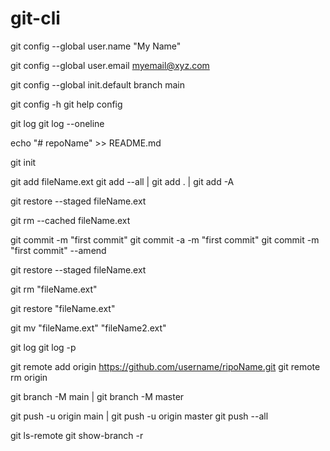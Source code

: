 # git-cli

git config --global user.name "My Name"

git config --global user.email myemail@xyz.com

git config --global init.default branch main

git config -h
git help config

git log
git log --oneline

echo "# repoName" >> README.md

git init

git add fileName.ext 
git add --all | git add . | git add -A

git restore --staged fileName.ext

git rm --cached fileName.ext

git commit -m "first commit"
git commit -a -m "first commit"
git commit -m "first commit" --amend

git restore --staged fileName.ext

git rm "fileName.ext"

git restore "fileName.ext"

git mv "fileName.ext" "fileName2.ext"

git log
git log -p

git remote add origin https://github.com/username/ripoName.git
git remote rm origin

git branch -M main | git branch -M master

git push -u origin main | git push -u origin master
git push --all

git ls-remote
git show-branch -r
